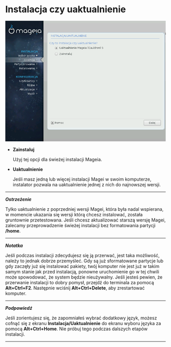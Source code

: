 # Instalacja czy uaktualnienie

![](./images/dx2-selectInstallClass.png)


* **Zainstaluj**

    Użyj tej opcji dla świeżej instalacji Mageia.

*  **Uaktualnienie**

    Jeśli masz jedną lub więcej instalacji Magei w swoim komputerze, instalator pozwala na uaktualnienie jednej z nich do najnowszej wersji.

---

***Ostrzeżenie***

Tylko uaktualnienie z poprzedniej wersji Magei, która była nadal wspierana, w momencie ukazania się wersji którą chcesz instalować, została gruntownie przetestowana. Jeśli chcesz aktualizować starszą wersję Magei, zalecamy przeprowadzenie świeżej instalacji bez formatowania partycji **/home**.

---


***Notatka***

Jeśli podczas instalacji zdecydujesz się ją przerwać, jest taka możliwość, należy to jednak dobrze przemyśleć. Gdy są już sformatowane partycje lub gdy zaczęły już się instalować pakiety, twój komputer nie jest już w takim samym stanie jak przed instalacją, ponowne uruchomienie go w tej chwili może spowodować, że system będzie nieużywalny. Jeśli jesteś pewien, że przerwanie instalacji to dobry pomysł, przejdź do terminala za pomocą **Alt+Ctrl+F2**. Następnie wciśnij **Alt+Ctrl+Delete**, aby zrestartować komputer.

---

***Podpowiedź***

Jeśli zorientujesz się, że zapomniałeś wybrać dodatkowy język, możesz cofnąć się z ekranu **Instalacja/Uaktualnienie** do ekranu wyboru języka za pomocą **Alt+Ctrl+Home**. Nie próbuj tego podczas dalszych etapów instalacji.

---
